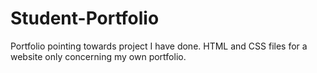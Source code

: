 # Student-Portfolio
Portfolio pointing towards project I have done.
HTML and CSS files for a website only concerning my own portfolio.
